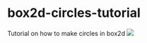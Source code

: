 # box2d-circles-tutorial
Tutorial on how to make circles in box2d
<img src="https://cdn-images-1.medium.com/max/1600/1*85j-ler3bJZ1Y3j5vvS01Q.png">
